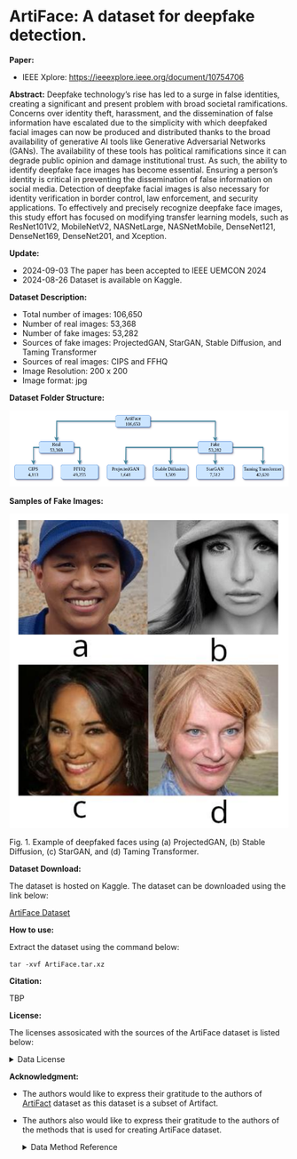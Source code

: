 # ArtiFace: A dataset for deepfake detection.

**Paper:** 

* IEEE Xplore: https://ieeexplore.ieee.org/document/10754706

**Abstract:** Deepfake technology’s rise has led to a surge in false identities, creating a significant and present problem with broad societal ramifications. Concerns over identity theft, harassment, and the dissemination of false information have escalated due to the simplicity with which deepfaked facial images can now be produced and distributed thanks to the broad availability of generative AI tools like Generative Adversarial Networks (GANs). The availability of these tools has political ramifications since it can degrade public opinion and damage institutional trust. As such, the ability to identify deepfake face images has become essential. Ensuring a person’s identity is critical in preventing the dissemination of false information on social media. Detection of deepfake facial images is also necessary for identity verification in border control, law enforcement, and security applications. To effectively and precisely recognize deepfake face images, this study effort has focused on modifying transfer learning models, such as ResNet101V2, MobileNetV2, NASNetLarge, NASNetMobile, DenseNet121, DenseNet169, DenseNet201, and Xception.

**Update:**

* 2024-09-03 The paper has been accepted to IEEE UEMCON 2024
* 2024-08-26 Dataset is available on Kaggle.

**Dataset Description:**

* Total number of images: 106,650
* Number of real images: 53,368
* Number of fake images: 53,282
* Sources of fake images: ProjectedGAN, StarGAN, Stable Diffusion, and Taming Transformer
* Sources of real images: CIPS and FFHQ
* Image Resolution: 200 x 200
* Image format: jpg

**Dataset Folder Structure:**

![2.png](/Images/2.png)

**Samples of Fake Images:**

![1.png](/Images/1.png)

Fig. 1. Example of deepfaked faces using (a) ProjectedGAN, (b) Stable
Diffusion, (c) StarGAN, and (d) Taming Transformer.

**Dataset Download:**

The dataset is hosted on Kaggle. The dataset can be downloaded using the link below:

[ArtiFace Dataset](https://kaggle.com/datasets/8b11f39f58933fbef4f4d0c8c3c5bcb43d7ea09269d2891ca3bc2d834c6b165c)

**How to use:**

Extract the dataset using the command below:

```shell
tar -xvf ArtiFace.tar.xz
```

**Citation:**

TBP

**License:**

The licenses assosicated with the sources of the ArtiFace dataset is listed below:

<details close>
<summary>Data License</summary>

| Method             | License                               |
|:------------------:|:-------------------------------------:|
| ProjectedGAN       | MIT                                   |
| StarGAN            | MIT                                   |
| Stable Diffusion   | Apache-2.0                            |
| Taming Transformer | MIT                                   |
| CIPS               | MIT                                   |
| FFHQ               | Creative Commons BY-NC-SA 4.0 license |

</details>

**Acknowledgment:**

* The authors would like to express their gratitude to the authors of [ArtiFact](https://github.com/awsaf49/artifact) dataset as this dataset is a subset of Artifact.

* The authors also would like to express their gratitude to the authors of the methods that is used for creating ArtiFace dataset.
  
  <details close>
    <summary>Data Method Reference</summary>
  
  | Method             | Reference                                                 |
  |:------------------:|:---------------------------------------------------------:|
  | FFHQ               | [link](https://github.com/NVlabs/ffhq-dataset)            |
  | Taming Transformer | [link](https://github.com/CompVis/taming-transformer)     |
  | Stable Diffusion   | [link](https://github.com/huggingface/diffusers)          |
  | CIPS               | [link](https://github.com/saic-mdal/CIPS)                 |
  | StarGAN            | [link](https://github.com/yunjey/StarGAN)                 |
  | ProjectedGAN       | [link](https://github.com/autonomousvision/projected_gan) |
  
  </details>

